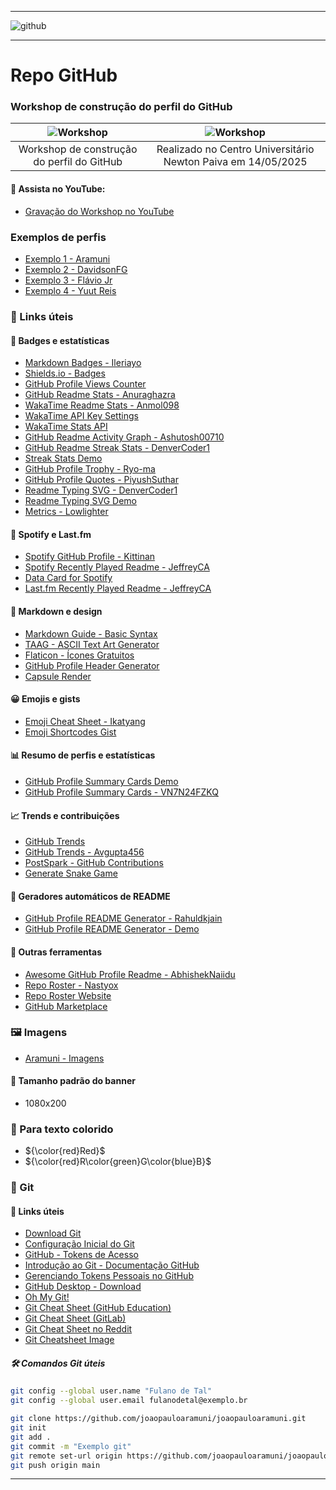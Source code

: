 -----

<img alt="github" src="https://joaopauloaramuni.github.io/image/github-header-image.png?raw=true"/>

-----

# Repo GitHub

### Workshop de construção do perfil do GitHub

| ![Workshop](https://joaopauloaramuni.github.io/workshop-imgs/workshop1.jpg) | ![Workshop](https://joaopauloaramuni.github.io/workshop-imgs/workshop2.jpg) |
|:--:|:--:|
| Workshop de construção do perfil do GitHub| Realizado no Centro Universitário Newton Paiva em 14/05/2025 |

#### :movie_camera: Assista no YouTube:

- [Gravação do Workshop no YouTube](https://youtu.be/xOSsJEXmtts)

### Exemplos de perfis

- [Exemplo 1 - Aramuni](https://github.com/joaopauloaramuni)
- [Exemplo 2 - DavidsonFG](https://github.com/DavidsonFG)
- [Exemplo 3 - Flávio Jr](https://github.com/flaviojuniordev)
- [Exemplo 4 - Yuut Reis](https://github.com/Yuut-Reis)

### 📎 Links úteis

#### 🏅 Badges e estatísticas
- [Markdown Badges - Ileriayo](https://github.com/Ileriayo/markdown-badges)
- [Shields.io - Badges](https://shields.io/badges)
- [GitHub Profile Views Counter](https://github.com/antonkomarev/github-profile-views-counter)
- [GitHub Readme Stats - Anuraghazra](https://github.com/anuraghazra/github-readme-stats)
- [WakaTime Readme Stats - Anmol098](https://github.com/anmol098/waka-readme-stats)
- [WakaTime API Key Settings](https://wakatime.com/settings/api-key)
- [WakaTime Stats API](https://github-readme-stats.vercel.app/api/wakatime?username=aramuni)
- [GitHub Readme Activity Graph - Ashutosh00710](https://github.com/ashutosh00710/github-readme-activity-graph)
- [GitHub Readme Streak Stats - DenverCoder1](https://github.com/denvercoder1/github-readme-streak-stats)
- [Streak Stats Demo](https://streak-stats.demolab.com/demo/)
- [GitHub Profile Trophy - Ryo-ma](https://github.com/ryo-ma/github-profile-trophy)
- [GitHub Profile Quotes - PiyushSuthar](https://github.com/PiyushSuthar/github-readme-quotes)
- [Readme Typing SVG - DenverCoder1](https://github.com/denvercoder1/readme-typing-svg)
- [Readme Typing SVG Demo](https://readme-typing-svg.demolab.com/demo/)
- [Metrics - Lowlighter](https://github.com/lowlighter/metrics)

#### 🎵 Spotify e Last.fm
- [Spotify GitHub Profile - Kittinan](https://github.com/kittinan/spotify-github-profile)
- [Spotify Recently Played Readme - JeffreyCA](https://github.com/JeffreyCA/spotify-recently-played-readme)
- [Data Card for Spotify](https://data-card-for-spotify.herokuapp.com/)
- [Last.fm Recently Played Readme - JeffreyCA](https://github.com/JeffreyCA/lastfm-recently-played-readme)

#### 🎨 Markdown e design
- [Markdown Guide - Basic Syntax](https://www.markdownguide.org/basic-syntax/)
- [TAAG - ASCII Text Art Generator](https://patorjk.com/software/taag/)
- [Flaticon - Ícones Gratuitos](https://www.flaticon.com/br/)
- [GitHub Profile Header Generator](https://leviarista.github.io/github-profile-header-generator/)
- [Capsule Render](https://capsule-render.vercel.app/)

#### 😀 Emojis e gists
- [Emoji Cheat Sheet - Ikatyang](https://github.com/ikatyang/emoji-cheat-sheet/blob/master/README.md)
- [Emoji Shortcodes Gist](https://gist.github.com/rxaviers/7360908)

#### 📊 Resumo de perfis e estatísticas
- [GitHub Profile Summary Cards Demo](https://github-profile-summary-cards.vercel.app/demo.html)
- [GitHub Profile Summary Cards - VN7N24FZKQ](https://github.com/vn7n24fzkq/github-profile-summary-cards)

#### 📈 Trends e contribuições
- [GitHub Trends](https://www.githubtrends.io/)
- [GitHub Trends - Avgupta456](https://github.com/avgupta456/github-trends)
- [PostSpark - GitHub Contributions](https://postspark.app/github-contributions)
- [Generate Snake Game](https://github.com/marketplace/actions/generate-snake-game-from-github-contribution-grid)

#### 🧰 Geradores automáticos de README
- [GitHub Profile README Generator - Rahuldkjain](https://github.com/rahuldkjain/github-profile-readme-generator)
- [GitHub Profile README Generator - Demo](https://rahuldkjain.github.io/gh-profile-readme-generator/)

#### 🧩 Outras ferramentas
- [Awesome GitHub Profile Readme - AbhishekNaiidu](https://github.com/abhisheknaiidu/awesome-github-profile-readme)
- [Repo Roster - Nastyox](https://github.com/nastyox/Repo-Roster)
- [Repo Roster Website](https://reporoster.com/)
- [GitHub Marketplace](https://github.com/marketplace)

### 🖼️ Imagens
- [Aramuni - Imagens](https://github.com/joaopauloaramuni/joaopauloaramuni/tree/main/img)

#### 📏 Tamanho padrão do banner
- 1080x200

### 🎨 Para texto colorido
- ${\color{red}Red}$
- ${\color{red}R\color{green}G\color{blue}B}$

### 🧪 Git

#### 🔗 Links úteis

- [Download Git](https://git-scm.com/downloads)
- [Configuração Inicial do Git](https://git-scm.com/book/pt-br/v2/Começando-Configuração-Inicial-do-Git)
- [GitHub - Tokens de Acesso](https://github.com/settings/tokens)
- [Introdução ao Git - Documentação GitHub](https://docs.github.com/en/get-started/getting-started-with-git)
- [Gerenciando Tokens Pessoais no GitHub](https://docs.github.com/en/authentication/keeping-your-account-and-data-secure/managing-your-personal-access-tokens)
- [GitHub Desktop - Download](https://desktop.github.com/download/)
- [Oh My Git!](https://ohmygit.org/)
- [Git Cheat Sheet (GitHub Education)](https://education.github.com/git-cheat-sheet-education.pdf)
- [Git Cheat Sheet (GitLab)](https://about.gitlab.com/images/press/git-cheat-sheet.pdf)
- [Git Cheat Sheet no Reddit](https://www.reddit.com/r/git/comments/5m5fdz/git_cheat_sheet/)
- [Git Cheatsheet Image](https://rubygarage.s3.amazonaws.com/uploads/article_image/file/599/git-cheatsheet-5.jpg)

##### 🛠️ Comandos Git úteis

```bash
git config --global user.name "Fulano de Tal"
git config --global user.email fulanodetal@exemplo.br

git clone https://github.com/joaopauloaramuni/joaopauloaramuni.git
git init
git add .
git commit -m "Exemplo git"
git remote set-url origin https://github.com/joaopauloaramuni/joaopauloaramuni.git
git push origin main
```

-----
